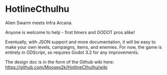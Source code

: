 # HotlineCthulhu
Alien Swarm meets Infra Arcana.

Anyone is welcome to help - first timers and GODOT pros alike!

Eventually, with JSON support and more documentation, it will be easy to make your own levels, campaigns, items, and enemies. For now, the game is entirely in GDScript, so requires Godot 3.2 for any improvements.

The design doc is in the form of the Github wiki here: https://github.com/Mooses2k/HotlineCthulhu/wiki

